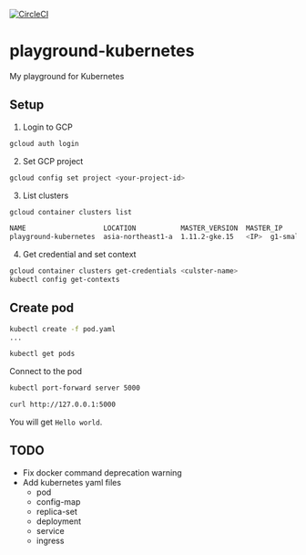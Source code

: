 [![CircleCI](https://circleci.com/gh/oinume/playground-kubernetes/tree/master.svg?style=svg)](https://circleci.com/gh/oinume/playground-kubernetes/tree/master)

# playground-kubernetes
My playground for Kubernetes

## Setup

1. Login to GCP

```bash
gcloud auth login
```

2. Set GCP project

```bash
gcloud config set project <your-project-id>
```

3. List clusters

```bash
gcloud container clusters list

NAME                   LOCATION           MASTER_VERSION  MASTER_IP      MACHINE_TYPE  NODE_VERSION   NUM_NODES  STATUS
playground-kubernetes  asia-northeast1-a  1.11.2-gke.15   <IP>  g1-small      1.11.2-gke.15  1          RUNNING
```

4. Get credential and set context

```bash
gcloud container clusters get-credentials <culster-name>
kubectl config get-contexts
```

## Create pod

```bash
kubectl create -f pod.yaml
...

kubectl get pods 
```

Connect to the pod

```bash
kubectl port-forward server 5000
```

```bash
curl http://127.0.0.1:5000
```

You will get `Hello world`.


## TODO
- Fix docker command deprecation warning
- Add kubernetes yaml files
    - pod
    - config-map
    - replica-set
    - deployment
    - service
    - ingress
